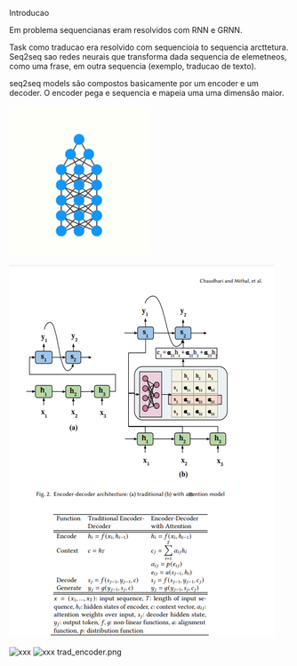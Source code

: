 

Introducao

Em problema sequencianas eram resolvidos com RNN e GRNN.

Task como traducao era resolvido com sequencioia to sequencia arcttetura.
Seq2seq sao redes neurais que transforma dada sequencia de elemetneos, como uma frase, em outra sequencia (exemplo, traducao de texto).

seq2seq models são compostos basicamente por um encoder e um decoder. O encoder pega e sequencia e mapeia uma uma dimensão maior.  

![image-20220402170231562](imagens/1_8eriEDJZisidMG_yyEDEAA.gif)

![trad_encoder](imagens/trad_encoder.png)

![xxx](imagens/xxxx.png)
![xxx](imagens/xxxx.gif)
trad_encoder.png